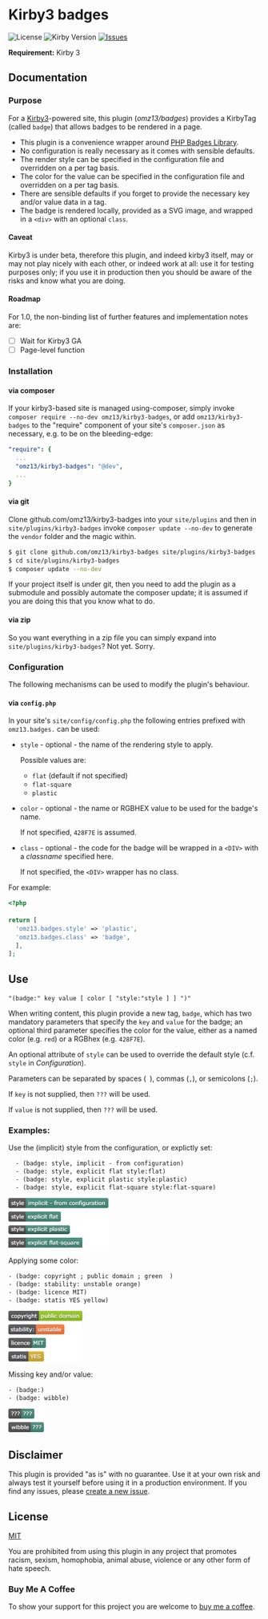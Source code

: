 # Kirby3 badges

 ![License](https://img.shields.io/github/license/mashape/apistatus.svg) ![Kirby Version](https://img.shields.io/badge/Kirby-3-black.svg) [![Issues](https://img.shields.io/github/issues/omz13/kirby3-badges.svg)](https://github.com/omz13/kirby3-badges/issues)

**Requirement:** Kirby 3

## Documentation

### Purpose

For a [Kirby3](https://getkirby.com)-powered site, this plugin (_omz13/badges_) provides a KirbyTag (called `badge`) that allows badges to be rendered in a page.

- This plugin is a convenience wrapper around [PHP Badges Library](https://github.com/badges/poser).
- No configuration is really necessary as it comes with sensible defaults.
- The render style can be specified in the configuration file and overridden on a per tag basis.
- The color for the value can be specified in the configuration file and overridden on a per tag basis.
- There are sensible defaults if you forget to provide the necessary key and/or value data in a tag.
- The badge is rendered locally, provided as a SVG image, and wrapped in a `<div>` with an optional `class`.

#### Caveat

Kirby3 is under beta, therefore this plugin, and indeed kirby3 itself, may or may not play nicely with each other, or indeed work at all: use it for testing purposes only; if you use it in production then you should be aware of the risks and know what you are doing.

#### Roadmap

For 1.0, the non-binding list of further features and implementation notes are:

- [ ] Wait for Kirby3 GA
- [ ] Page-level function

### Installation

#### via composer

If your kirby3-based site is managed using-composer, simply invoke `composer require --no-dev omz13/kirby3-badges`, or add `omz13/kirby3-badges` to the "require" component of your site's `composer.json` as necessary, e.g. to be on the bleeding-edge:

```yaml
"require": {
  ...
  "omz13/kirby3-badges": "@dev",
  ...
}
```

#### via git

Clone github.com/omz13/kirby3-badges into your `site/plugins` and then in `site/plugins/kirby3-badges` invoke ``composer update --no-dev`` to generate the `vendor` folder and the magic within.

```sh
$ git clone github.com/omz13/kirby3-badges site/plugins/kirby3-badges
$ cd site/plugins/kirby3-badges
$ composer update --no-dev
```

If your project itself is under git, then you need to add the plugin as a submodule and possibly automate the composer update; it is assumed if you are doing this that you know what to do.

#### via zip

So you want everything in a zip file you can simply expand into `site/plugins/kirby3-badges`? Not yet. Sorry.

### Configuration

The following mechanisms can be used to modify the plugin's behaviour.

#### via `config.php`

In your site's `site/config/config.php` the following entries prefixed with `omz13.badges.` can be used:

- `style` - optional - the name of the rendering style to apply.

  Possible values are:
    - `flat` (default if not specified)
    - `flat-square`
    - `plastic`

- `color` - optional - the name or RGBHEX value to be used for the badge's name.

  If not specified, `428F7E` is assumed.

- `class` - optional - the code for the badge will be wrapped in a `<DIV>` with a _classname_ specified here.

  If not specified, the `<DIV>` wrapper has no class.

For example:

```php
<?php

return [
  'omz13.badges.style' => 'plastic',
  'omz13.badges.class' => 'badge',
  ],
];
```

## Use

```
"(badge:" key value [ color [ "style:"style ] ] ")"
```

When writing content, this plugin provide a new tag, `badge`, which has two mandatory parameters that specify the `key` and `value` for the badge; an optional third parameter specifies the color for the value, either as a named color (e.g. `red`) or a RGBhex (e.g. `428F7E`).

An optional attribute of `style` can be used to override the default style (c.f. `style` in _Configuration_).

Parameters can be separated by spaces (` `), commas (`,`), or semicolons (`;`).

If `key` is not supplied, then `???` will be used.

If `value` is not supplied, then `???` will be used.

### Examples:

Use the (implicit) style from the configuration, or explictly set:

```
  - (badge: style, implicit - from configuration)
  - (badge: style, explicit flat style:flat)
  - (badge: style, explicit plastic style:plastic)
  - (badge: style, explicit flat-square style:flat-square)
```

![pix](docs/style.png)

Applying some color:

```
- (badge: copyright ; public domain ; green  )
- (badge: stability: unstable orange)
- (badge: licence MIT)
- (badge: statis YES yellow)
```

![pix](docs/colors.png)

Missing key and/or value:

```
- (badge:)
- (badge: wibble)
```

![pix](docs/missing.png)

## Disclaimer

This plugin is provided "as is" with no guarantee. Use it at your own risk and always test it yourself before using it in a production environment. If you find any issues, please [create a new issue](https://github.com/omz13/kirby3-badges/issues/new).

## License

[MIT](https://opensource.org/licenses/MIT)

You are prohibited from using this plugin in any project that promotes racism, sexism, homophobia, animal abuse, violence or any other form of hate speech.

### Buy Me A Coffee

To show your support for this project you are welcome to [buy me a coffee](https://buymeacoff.ee/omz13).

<!-- If you are using this plugin on a kirby3 site that has a Personal licence, to show your support for this project you are welcome to [buy me a coffee](https://buymeacoff.ee/omz13).

If you are using this plugin with a kirby3 site that has a Pro licence, to show your support for this project you are greatly encouraged to [buy me a coffee](https://buymeacoff.ee/omz13).
-->
